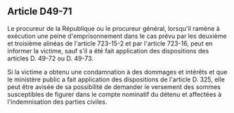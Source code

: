 Article D49-71
----
Le procureur de la République ou le procureur général, lorsqu'il ramène à
exécution une peine d'emprisonnement dans le cas prévu par les deuxième et
troisième alinéas de l'article 723-15-2 et par l'article 723-16, peut en
informer la victime, sauf s'il a été fait application des dispositions des
articles D. 49-72 ou D. 49-73.

Si la victime a obtenu une condamnation à des dommages et intérêts et que le
ministère public a fait application des dispositions de l'article D. 325, elle
peut être avisée de sa possibilité de demander le versement des sommes
susceptibles de figurer dans le compte nominatif du détenu et affectées à
l'indemnisation des parties civiles.
